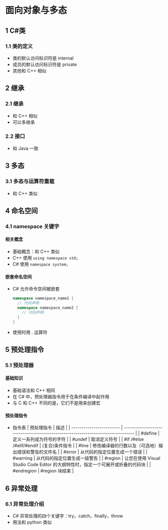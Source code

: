<link rel="stylesheet" href="style.css">

<h1> 面向对象与多态 </h1>
<h2> 1 C#类 </h2>
<h3> 1.1 类的定义 </h3>


  - 类的默认访问标识符是 internal
  - 成员的默认访问标识符是 private
  - 其他和 C++ 相似

<h2> 2 继承 </h2>
<h3> 2.1 继承 </h3>

  - 和 C++ 相似
  - 可以多继承

<h3> 2.2 接口 </h3>

  - 和 Java 一致

<h2> 3 多态 </h2>
<h3> 3.1 多态与运算符重载 </h3>

  - 和 C++ 类似

<h2> 4 命名空间 </h2>
<h3> 4.1 namespace 关键字 </h3>
<h4> 相关概念 </h4>

  - 基础概念：和 C++ 类似
  - C++ 使用 ```using namespace std;```
  - C# 使用 ```namespace system;```

<h4> 嵌套命名空间 </h4>

  - C# 允许命令空间被嵌套
    ```cs
    namespace namespace_name1 {
      // 代码声明
      namespace namespace_name2 {
        // 代码声明
      }
    }
    ```
  - 使用时用 . 运算符

<h2> 5 预处理指令 </h2>
<h3> 5.1 预处理器 </h3>
<h4> 基础知识 </h4>

  - 基础语法和 C++ 相同
  - 在 C# 中，预处理器指令用于在条件编译中起作用
  - 与 C 和 C++ 不同的是，它们不是用来创建宏

<h4> 预处理指令 </h4>

  - 指令表
    | 预处理指令               | 描述                                                                            |
    | ------------------------ | ------------------------------------------------------------------------------- |
    | #define                  | 定义一系列成为符号的字符                                                        |
    | #undef                   | 取消定义符号                                                                    |
    | #if /#else /#elif/#endif | (复合)条件指令                                                                  |
    | #line                    | 修改编译器的行数以及（可选地）输出错误和警告的文件名                            |
    | #error                   | 从代码的指定位置生成一个错误                                                    |
    | #warning                 | 从代码的指定位置生成一级警告                                                    |
    | #region                  | 让您在使用 Visual Studio Code Editor 的大纲特性时，指定一个可展开或折叠的代码块 |
    | #endregion               | #region 块结束                                                                  |

<h2> 6 异常处理 </h2>
<h3> 6.1 异常处理介绍 </h3>

  - C# 异常处理的四个关键字：try，catch，finally，throw
  - 用法和 python 类似